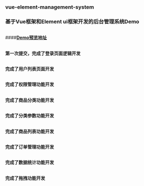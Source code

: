 ### vue-element-management-system
### 基于Vue框架和Element ui框架开发的后台管理系统Demo
##
####****[Demo预览地址](http://118.126.94.66/)****

##

#### 第一次提交，完成了登录页面逻辑开发
##

#### 完成了用户列表页面开发
##

#### 完成了权限管理功能开发
##

#### 完成了商品分类功能开发
##

#### 完成了分类参数功能开发
##

#### 完成了商品列表功能开发
##

#### 完成了订单管理功能开发
##

#### 完成了数据统计功能开发
##

#### 完成了拖拽功能开发
##